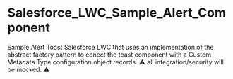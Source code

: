 # Salesforce_LWC_Sample_Alert_Component
Sample Alert Toast Salesforce LWC that uses an implementation of the abstract factory pattern to conect the toast component with a Custom Metadata Type configuration object records. 
:warning: all integration/security will be mocked. :warning:

